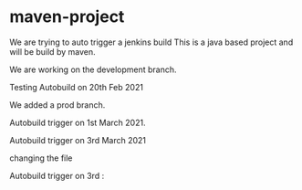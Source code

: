 # maven-project
We are trying to auto trigger a jenkins build
This is a java based project and will be build by maven.

We are working on the development branch.

Testing Autobuild on 20th Feb 2021

We added a prod branch.

Autobuild trigger on 1st March 2021.

Autobuild trigger on 3rd March 2021

changing the file

Autobuild trigger on 3rd :
